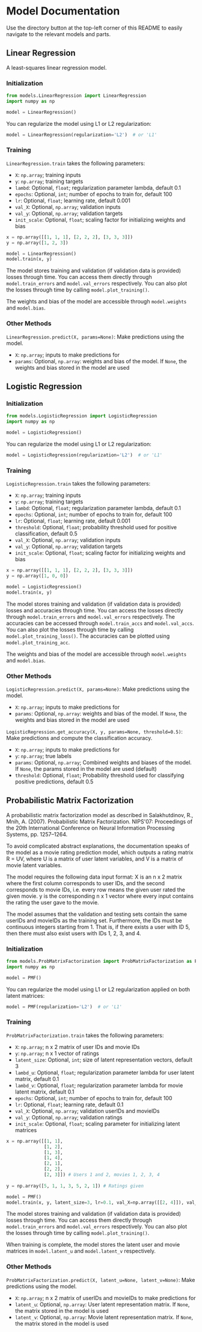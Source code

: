 # Model Documentation

Use the directory button at the top-left corner of this README to easily navigate to the relevant models and parts.

## Linear Regression
A least-squares linear regression model.

### Initialization
```python
from models.LinearRegression import LinearRegression
import numpy as np

model = LinearRegression()
```
You can regularize the model using L1 or L2 regularization:
```python
model = LinearRegression(regularization='L2')  # or 'L1'
```

### Training
`LinearRegression.train` takes the following parameters:
- `X`: `np.array`; training inputs
- `y`: `np.array`; training targets
- `lambd`: Optional, `float`; regularization parameter lambda, default 0.1
- `epochs`: Optional, `int`; number of epochs to train for, default 100
- `lr`: Optional, `float`; learning rate, default 0.001
- `val_X`: Optional, `np.array`; validation inputs
- `val_y`: Optional, `np.array`; validation targets
- `init_scale`: Optional, `float`; scaling factor for initializing weights and bias

```python
x = np.array([[1, 1, 1], [2, 2, 2], [3, 3, 3]])
y = np.array([1, 2, 3])

model = LinearRegression()
model.train(x, y)
```

The model stores training and validation (if validation data is provided) losses through time.
You can access them directly through `model.train_errors` and `model.val_errors` respectively.
You can also plot the losses through time by calling `model.plot_training()`.

The weights and bias of the model are accessible through `model.weights` and `model.bias`.

### Other Methods
`LinearRegression.predict(X, params=None)`:
Make predictions using the model.
- `X`: `np.array`; inputs to make predictions for
- `params`: Optional, `np.array`: weights and bias of the model. If `None`, the weights and bias stored in the model are used

## Logistic Regression

### Initialization
```python
from models.LogisticRegression import LogisticRegression
import numpy as np

model = LogisticRegression()
```
You can regularize the model using L1 or L2 regularization:
```python
model = LogisticRegression(regularization='L2')  # or 'L1'
```

### Training
`LogisticRegression.train` takes the following parameters:
- `X`: `np.array`; training inputs
- `y`: `np.array`; training targets
- `lambd`: Optional, `float`; regularization parameter lambda, default 0.1
- `epochs`: Optional, `int`; number of epochs to train for, default 100
- `lr`: Optional, `float`; learning rate, default 0.001
- `threshold`: Optional, `float`; probability threshold used for positive classification, default 0.5
- `val_X`: Optional, `np.array`; validation inputs
- `val_y`: Optional, `np.array`; validation targets
- `init_scale`: Optional, `float`; scaling factor for initializing weights and bias

```python
x = np.array([[1, 1, 1], [2, 2, 2], [3, 3, 3]])
y = np.array([1, 0, 0])

model = LogisticRegression()
model.train(x, y)
```

The model stores training and validation (if validation data is provided) losses and accuracies through time.
You can access the losses directly through `model.train_errors` and `model.val_errors` respectively. The accuracies can be accessed through
`model.train_accs` and `model.val_accs`.
You can also plot the losses through time by calling `model.plot_training_loss()`. The accuracies can be plotted using `model.plot_training_acc`.

The weights and bias of the model are accessible through `model.weights` and `model.bias`.

### Other Methods
`LogisticRegression.predict(X, params=None)`:
Make predictions using the model.
- `X`: `np.array`; inputs to make predictions for
- `params`: Optional, `np.array`: weights and bias of the model. If `None`, the weights and bias stored in the model are used

`LogisticRegression.get_accuracy(X, y, params=None, threshold=0.5)`: Make predictions and compute the classification accuracy.
- `X`: `np.array`; inputs to make predictions for
- `y`: `np.array`; true labels
- `params`: Optional, `np.array`; Combined weights and biases of the model. If `None`, the params stored in the model are used (default)
- `threshold`: Optional, `float`; Probability threshold used for classifying positive predictions, default 0.5


## Probabilistic Matrix Factorization
A probabilistic matrix factorization model as described in
Salakhutdinov, R., Mnih, A. (2007). Probabilistic Matrix Factorization.
NIPS'07: Proceedings of the 20th International Conference on Neural Information Processing Systems, pp. 1257–1264.

To avoid complicated abstract explanations, the documentation speaks of the model as a movie rating prediction
model, which outputs a rating matrix R = UV, where U is a matrix of user latent variables, and
V is a matrix of movie latent variables.

The model requires the following data input format:
X is an n x 2 matrix where the first column corresponds to user IDs, and the second corresponds to movie IDs, i.e.
every row means the given user rated the given movie.
y is the corresponding n x 1 vector where every input contains the rating the user gave to the movie.

The model assumes that the validation and testing sets contain the same userIDs and movieIDs as the training set.
Furthermore, the IDs must be continuous integers starting from 1. That is, if there exists a user with ID 5, then
there must also exist users with IDs 1, 2, 3, and 4.

### Initialization
```python
from models.ProbMatrixFactorization import ProbMatrixFactorization as PMF
import numpy as np

model = PMF()
```
You can regularize the model using L1 or L2 regularization applied on both latent matrices:
```python
model = PMF(regularization='L2')  # or 'L1'
```

### Training
`ProbMatrixFactorization.train` takes the following parameters:
- `X`: `np.array`; n x 2 matrix of user IDs and movie IDs
- `y`: `np.array`; n x 1 vector of ratings
- `latent_size`: Optional, `int`; size of latent representation vectors, default 3
- `lambd_u`: Optional, `float`; regularization parameter lambda for user latent matrix, default 0.1
- `lambd_v`: Optional, `float`; regularization parameter lambda for movie latent matrix, default 0.1
- `epochs`: Optional, `int`; number of epochs to train for, default 100
- `lr`: Optional, `float`; learning rate, default 0.1
- `val_X`: Optional, `np.array`; validation userIDs and movieIDs
- `val_y`: Optional, `np.array`; validation ratings
- `init_scale`: Optional, `float`; scaling parameter for initializing latent matrices

```python
x = np.array([[1, 1],
              [1, 2],
              [1, 3],
              [1, 4],
              [2, 1],
              [2, 2],
              [2, 3]]) # Users 1 and 2, movies 1, 2, 3, 4
              
y = np.array([5, 1, 1, 3, 5, 2, 1]) # Ratings given

model = PMF()
model.train(x, y, latent_size=3, lr=0.1, val_X=np.array([[2, 4]]), val_y=np.array([4]))
```

The model stores training and validation (if validation data is provided) losses through time.
You can access them directly through `model.train_errors` and `model.val_errors` respectively.
You can also plot the losses through time by calling `model.plot_training()`.

When training is complete, the model stores the latent user and movie matrices in `model.latent_u` and `model.latent_v` respectively.

### Other Methods
`ProbMatrixFactorization.predict(X, latent_u=None, latent_v=None)`:
Make predictions using the model.
- `X`: `np.array`; n x 2 matrix of userIDs and movieIDs to make predictions for
- `latent_u`: Optional, `np.array`: User latent representation matrix. If `None`, the matrix stored in the model is used
- `latent_v`: Optional, `np.array`: Movie latent representation matrix. If `None`, the matrix stored in the model is used
